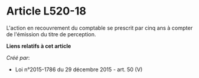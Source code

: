 # Article L520-18

L'action en recouvrement du comptable se prescrit par cinq ans à compter de l'émission du titre de perception.

**Liens relatifs à cet article**

_Créé par_:

  - Loi n°2015-1786 du 29 décembre 2015 - art. 50 (V)
